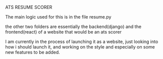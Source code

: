 ATS RESUME SCORER 

The main logic used for this is in the file resume.py 

the other two folders are essentially the backend(django) and the frontend(react) of a website that would be an ats scorer 

I am currently in the process of launching it as a website, just looking into how i should launch it, and working on the style and especially on some new features to be added. 
